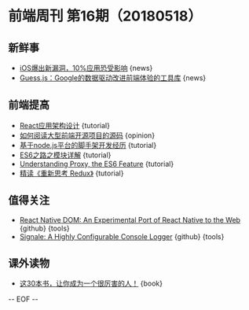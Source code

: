 # 前端周刊 第16期（20180518）

## 新鲜事
- [iOS爆出新漏洞，10%应用恐受影响](https://mp.weixin.qq.com/s?__biz=MzUxMzcxMzE5Ng==&mid=2247488904&idx=1&sn=6ae15c51cd2ffc01f01a8fb0e6a431be&chksm=f951a0cbce2629ddc1d9a6a3f49ead888876ebfa18ea0c5dbbe3948bc424c1d93c3d15959e2f#rd) {news}
- [Guess.js：Google的数据驱动改进前端体验的工具库](https://mp.weixin.qq.com/s?__biz=MzUxMzcxMzE5Ng==&mid=2247488898&idx=1&sn=9f90c0572da436aa7494f545e4d6cfd5&chksm=f951a0c1ce2629d72eef297afb92a9517991fa4ebe6e86491747c65d6a5fb988ae02ac4e8155#rd) {news}

## 前端提高
- [React应用架构设计](https://mp.weixin.qq.com/s/G3lQ1yo2CL4Ce92VY_m0xg?scene=25#wechat_redirect) {tutorial}
- [如何阅读大型前端开源项目的源码](https://juejin.im/post/5afe3735518825426539afce?utm_medium=fe&utm_source=weixinqun&from=timeline) {opinion}
- [基于node.js平台的脚手架开发经历](https://mp.weixin.qq.com/s/MvP3GelJzbnY6ct-5u9bZA) {tutorial}
- [ES6之路之模块详解](https://mp.weixin.qq.com/s/2ViqE4U5beZcKgIHVimuqg) {tutorial}
- [Understanding Proxy, the ES6 Feature](https://www.atyantik.com/proxy-javascript-es6-feature/) {tutorial}
- [精读《重新思考 Redux》](https://github.com/dt-fe/weekly/blob/master/56.%E7%B2%BE%E8%AF%BB%E3%80%8A%E9%87%8D%E6%96%B0%E6%80%9D%E8%80%83%20Redux%E3%80%8B.md) {tutorial}

## 值得关注
- [React Native DOM: An Experimental Port of React Native to the Web](https://github.com/vincentriemer/react-native-dom) {github}  {tools}
- [Signale: A Highly Configurable Console Logger](https://github.com/klauscfhq/signale) {github}  {tools}

## 课外读物
- [这30本书，让你成为一个很厉害的人！](https://www.toutiao.com/a6556732144700359176/?tt_from=weixin&utm_campaign=client_share&timestamp=1526660467&app=news_article&utm_source=weixin&iid=32667019577&utm_medium=toutiao_android&wxshare_count=1) {book}

[//]: # (分类图标
    新闻 {news}
    视频 {video}
    教程 {tutorial}
    代码 {code}
    演示 {demo}
    观点 {opinion}
    技巧 {tips}
    工具 {tools}
    书籍 {book}
    文档 {doc}
    GayHub {github}
    规范 {w3c}
    规范 {mdn}
    Three.js {threejs}
  )

-- EOF --